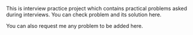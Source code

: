 This is interview practice project which contains practical problems asked during interviews. You can check problem and its solution here.

You can also request me any problem to be added here.
